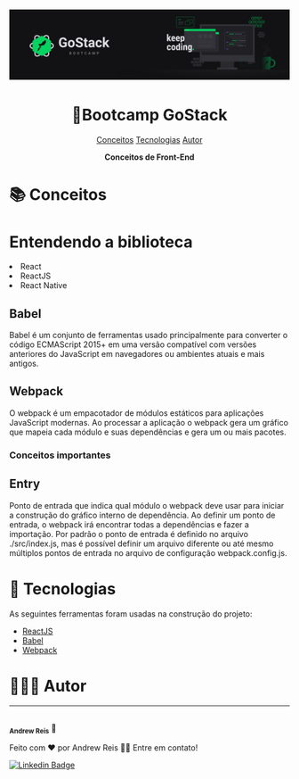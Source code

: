 <h1 align="center">
    <h1 align="center"><img src="https://github.com/AndrewReis/conceitos-nodejs/blob/master/src/assets/desafio02.png" alt="GoStack desafio 02"/></h1>
</h1>
<h1 align="center"> 🚀Bootcamp GoStack</h1>

<p align="center">
 <a href="#objetivo">Conceitos</a> 
 <a href="#tecnologias">Tecnologias</a>  
 <a href="#autor">Autor</a> 
</p>

<p align="center"> 
	<strong>Conceitos de Front-End</strong>
</p>



<h1 id='objetivo'> 📚 Conceitos </h1>


<p align="center"> 
    <h1>Entendendo a biblioteca</h1>
      <li>React</li>
      <li>ReactJS</li>
      <li>React Native</li>
</p>

<h2>Babel</h2>
<p>
    Babel é um conjunto de ferramentas
 usado principalmente para converter
 o código ECMAScript 2015+ em uma versão
 compatível com versões anteriores do
 JavaScript em navegadores ou ambientes
 atuais e mais antigos.
</p>

<h2>Webpack</h2>
<p>
    O webpack é um empacotador de módulos 
   estáticos para aplicações JavaScript modernas.
   Ao processar a aplicação o webpack gera um gráfico que
  mapeia cada módulo e suas dependências e gera um ou mais pacotes.
  
  <h3> Conceitos importantes </h3>
  
  <p>
      <h2>Entry</h2>
      Ponto de entrada que indica qual módulo o webpack 
      deve usar para iniciar a construção do gráfico interno
      de dependência.
      Ao definir um ponto de entrada,
      o webpack irá encontrar todas a dependências e fazer a importação. 
      Por padrão o ponto de entrada é definido no arquivo ./src/index.js,
      mas é possível definir um arquivo diferente ou até mesmo múltiplos pontos de entrada no arquivo de configuração webpack.config.js.
  </p>
</p>



<h1 id='tecnologias'> 🤖 Tecnologias </h1>

As seguintes ferramentas foram usadas na construção do projeto:

- [ReactJS](https://reactjs.org/)
- [Babel](https://babeljs.io/)
- [Webpack](https://webpack.js.org/)


<h1 id='autor'> 🙋🏽‍♂️ Autor </h1>

---

 <img style="border-radius: 50%;" src="https://avatars3.githubusercontent.com/u/60078687?s=460&u=83742fab7b35f433986c6fbe25df935441b6a743&v=4" width="100px;" alt=""/>
 <br />
 <sub><b>Andrew Reis</b></sub></a> 🚀


Feito com ❤️ por Andrew Reis 👋🏽 Entre em contato!

[![Linkedin Badge](https://img.shields.io/badge/-Andrew-blue?style=flat-square&logo=Linkedin&logoColor=white&link=https://www.linkedin.com/in/andrew-reis/)](https://www.linkedin.com/in/andrew-reis/) 
